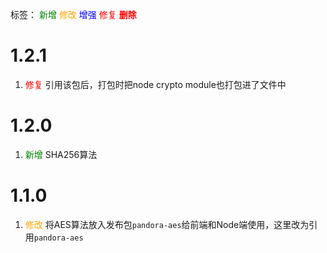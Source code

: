 标签：
<font color=green>新增</font>
<font color=orange>修改</font>
<font color=blue>增强</font>
<font color=red>修复</font>
<font color=red><strong>删除</strong></font>


# 1.2.1
1. <font color=red>修复</font> 引用该包后，打包时把node crypto module也打包进了文件中


# 1.2.0
1. <font color=green>新增</font> SHA256算法


# 1.1.0
1. <font color=orange>修改</font> 将AES算法放入发布包`pandora-aes`给前端和Node端使用，这里改为引用`pandora-aes`
